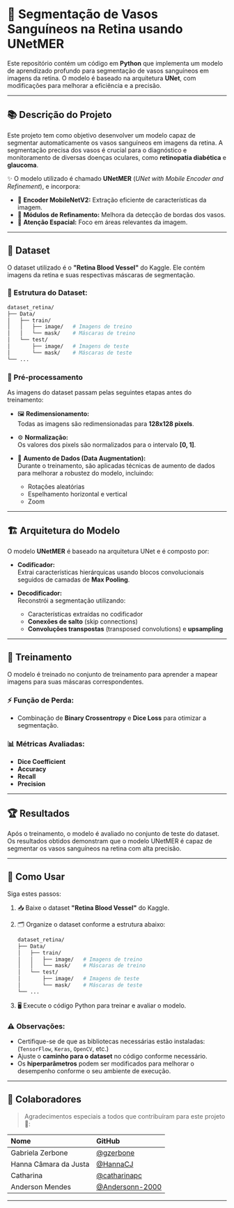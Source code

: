 # 🧠 Segmentação de Vasos Sanguíneos na Retina usando **UNetMER**

Este repositório contém um código em **Python** que implementa um modelo de aprendizado profundo para segmentação de vasos sanguíneos em imagens da retina. O modelo é baseado na arquitetura **UNet**, com modificações para melhorar a eficiência e a precisão.

---

## 📚 Descrição do Projeto

Este projeto tem como objetivo desenvolver um modelo capaz de segmentar automaticamente os vasos sanguíneos em imagens da retina. A segmentação precisa dos vasos é crucial para o diagnóstico e monitoramento de diversas doenças oculares, como **retinopatia diabética** e **glaucoma**.

✨ O modelo utilizado é chamado **UNetMER** (*UNet with Mobile Encoder and Refinement*), e incorpora:

- 🔹 **Encoder MobileNetV2:** Extração eficiente de características da imagem.
- 🔹 **Módulos de Refinamento:** Melhora da detecção de bordas dos vasos.
- 🔹 **Atenção Espacial:** Foco em áreas relevantes da imagem.

---

## 📂 Dataset

O dataset utilizado é o **"Retina Blood Vessel"** do Kaggle. Ele contém imagens da retina e suas respectivas máscaras de segmentação.

### 📁 Estrutura do Dataset:

```bash
dataset_retina/
├── Data/
│   ├── train/
│   │   ├── image/   # Imagens de treino
│   │   └── mask/    # Máscaras de treino
│   └── test/
│       ├── image/   # Imagens de teste
│       └── mask/    # Máscaras de teste
└── ...
```

### 🔧 Pré-processamento

As imagens do dataset passam pelas seguintes etapas antes do treinamento:

- 🖼️ **Redimensionamento:**  
  Todas as imagens são redimensionadas para **128x128 pixels**.

- ⚙️ **Normalização:**  
  Os valores dos pixels são normalizados para o intervalo **[0, 1]**.

- 🔄 **Aumento de Dados (Data Augmentation):**  
  Durante o treinamento, são aplicadas técnicas de aumento de dados para melhorar a robustez do modelo, incluindo:
  
  - Rotações aleatórias
  - Espelhamento horizontal e vertical
  - Zoom

---

## 🏗️ Arquitetura do Modelo

O modelo **UNetMER** é baseado na arquitetura UNet e é composto por:

- **Codificador:**  
  Extrai características hierárquicas usando blocos convolucionais seguidos de camadas de **Max Pooling**.

- **Decodificador:**  
  Reconstrói a segmentação utilizando:
  - Características extraídas no codificador
  - **Conexões de salto** (skip connections)
  - **Convoluções transpostas** (transposed convolutions) e **upsampling**

---

## 🎯 Treinamento

O modelo é treinado no conjunto de treinamento para aprender a mapear imagens para suas máscaras correspondentes.

### ⚡ Função de Perda:

- Combinação de **Binary Crossentropy** e **Dice Loss** para otimizar a segmentação.

### 📊 Métricas Avaliadas:

- **Dice Coefficient**
- **Accuracy**
- **Recall**
- **Precision**

---

## 🏆 Resultados

Após o treinamento, o modelo é avaliado no conjunto de teste do dataset. Os resultados obtidos demonstram que o modelo UNetMER é capaz de segmentar os vasos sanguíneos na retina com alta precisão.

---

## 🚀 Como Usar

Siga estes passos:

1. 📥 Baixe o dataset **"Retina Blood Vessel"** do Kaggle.
2. 🗂️ Organize o dataset conforme a estrutura abaixo:

    ```bash
    dataset_retina/
    ├── Data/
    │   ├── train/
    │   │   ├── image/   # Imagens de treino
    │   │   └── mask/    # Máscaras de treino
    │   └── test/
    │       ├── image/   # Imagens de teste
    │       └── mask/    # Máscaras de teste
    └── ...
    ```

3. 🖥️ Execute o código Python para treinar e avaliar o modelo.

### ⚠️ Observações:

- Certifique-se de que as bibliotecas necessárias estão instaladas:  
  (`TensorFlow`, `Keras`, `OpenCV`, etc.)
- Ajuste o **caminho para o dataset** no código conforme necessário.
- Os **hiperparâmetros** podem ser modificados para melhorar o desempenho conforme o seu ambiente de execução.

---

## 🤝 Colaboradores

> Agradecimentos especiais a todos que contribuíram para este projeto 🌟:

| Nome  | GitHub |
| :--- | :--- |
| Gabriela Zerbone | [@gzerbone](https://github.com/gzerbone) |
| Hanna Câmara da Justa | [@HannaCJ ](https://github.com/HannaCJ ) |
| Catharina | [@catharinapc](https://github.com/catharinapc) |
| Anderson Mendes | [@Andersonn-2000](https://github.com/Andersonn-2000) |

---
